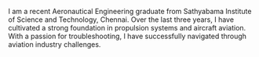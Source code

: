 I am a recent Aeronautical Engineering graduate from Sathyabama Institute of Science and Technology, Chennai. Over the last three years, I have cultivated a strong foundation in propulsion systems and aircraft aviation. With a passion for troubleshooting, I have successfully navigated through aviation industry challenges.

<!---
rupeshvavale/rupeshvavale is a ✨ special ✨ repository because its `README.md` (this file) appears on your GitHub profile.
You can click the Preview link to take a look at your changes.
--->
